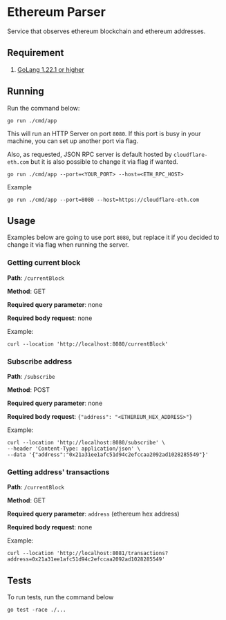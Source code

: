 # Ethereum Parser

Service that observes ethereum blockchain and ethereum addresses.

## Requirement

1. [GoLang 1.22.1 or higher](https://go.dev/dl/)

## Running

Run the command below:

    go run ./cmd/app

This will run an HTTP Server on port `8080`. If this port is busy in your machine,
you can set up another port via flag.

Also, as requested, JSON RPC server is default hosted by `cloudflare-eth.com` but 
it is also possible to change it via flag if wanted. 

    go run ./cmd/app --port=<YOUR_PORT> --host=<ETH_RPC_HOST>

Example 


    go run ./cmd/app --port=8080 --host=https://cloudflare-eth.com

## Usage

Examples below are going to use port `8080`, but replace it if you decided to change it via flag when running the server.

### Getting current block

**Path**: `/currentBlock`

**Method**: GET

**Required query parameter**: none

**Required body request**: none

Example:

    curl --location 'http://localhost:8080/currentBlock'

### Subscribe address

**Path**: `/subscribe`

**Method**: POST

**Required query parameter**: none

**Required body request**: `{"address": "<ETHEREUM_HEX_ADDRESS>"}`

Example:

```shell
curl --location 'http://localhost:8080/subscribe' \
--header 'Content-Type: application/json' \
--data '{"address":"0x21a31ee1afc51d94c2efccaa2092ad1028285549"}'
```

### Getting address' transactions

**Path**: `/currentBlock`

**Method**: GET

**Required query parameter**: `address` (ethereum hex address)

**Required body request**: none

Example:

    curl --location 'http://localhost:8081/transactions?address=0x21a31ee1afc51d94c2efccaa2092ad1028285549'

## Tests

To run tests, run the command below

    go test -race ./...
